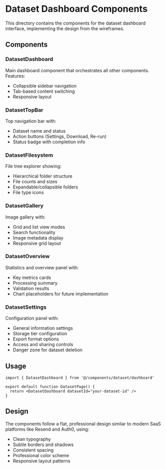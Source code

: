 # Dataset Dashboard Components

This directory contains the components for the dataset dashboard interface, implementing the design from the wireframes.

## Components

### DatasetDashboard
Main dashboard component that orchestrates all other components. Features:
- Collapsible sidebar navigation
- Tab-based content switching
- Responsive layout

### DatasetTopBar
Top navigation bar with:
- Dataset name and status
- Action buttons (Settings, Download, Re-run)
- Status badge with completion info

### DatasetFilesystem
File tree explorer showing:
- Hierarchical folder structure
- File counts and sizes
- Expandable/collapsible folders
- File type icons

### DatasetGallery
Image gallery with:
- Grid and list view modes
- Search functionality
- Image metadata display
- Responsive grid layout

### DatasetOverview
Statistics and overview panel with:
- Key metrics cards
- Processing summary
- Validation results
- Chart placeholders for future implementation

### DatasetSettings
Configuration panel with:
- General information settings
- Storage tier configuration
- Export format options
- Access and sharing controls
- Danger zone for dataset deletion

## Usage

```tsx
import { DatasetDashboard } from '@/components/dataset/dashboard'

export default function DatasetPage() {
  return <DatasetDashboard datasetId="your-dataset-id" />
}
```

## Design

The components follow a flat, professional design similar to modern SaaS platforms like Resend and Auth0, using:
- Clean typography
- Subtle borders and shadows
- Consistent spacing
- Professional color scheme
- Responsive layout patterns